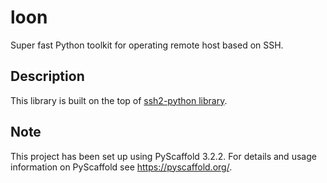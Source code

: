 # loon

Super fast Python toolkit for operating remote host based on SSH.

## Description


This library is built on the top of [ssh2-python library](https://github.com/ParallelSSH/ssh2-python).

## Note

This project has been set up using PyScaffold 3.2.2. For details and usage
information on PyScaffold see https://pyscaffold.org/.
